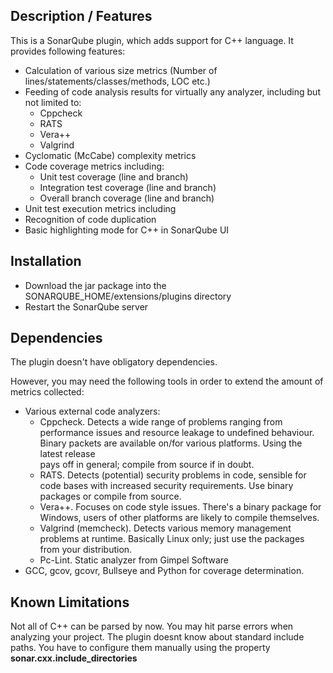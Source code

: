 
## Description / Features
This is a SonarQube plugin, which adds support for C++ language. It provides following features:

- Calculation of various size metrics (Number of lines/statements/classes/methods, LOC etc.)
- Feeding of code analysis results for virtually any analyzer, including but not limited to:
  - Cppcheck
  - RATS
  - Vera++
  - Valgrind
- Cyclomatic (McCabe) complexity metrics
- Code coverage metrics including:
  - Unit test coverage (line and branch)
  - Integration test coverage (line and branch)
  - Overall branch coverage (line and branch)
- Unit test execution metrics including
- Recognition of code duplication
- Basic highlighting mode for C++ in SonarQube UI

## Installation 
- Download the jar package into the SONARQUBE_HOME/extensions/plugins directory
- Restart the SonarQube server

## Dependencies
The plugin doesn't have obligatory dependencies.

However, you may need the following tools in order to extend 
the amount of metrics collected:

- Various external code analyzers:
  - Cppcheck. Detects a wide range of problems ranging from performance issues and resource leakage to 
    undefined behaviour. Binary packets are available on/for various platforms. Using the latest release   
    pays off in general; compile from source if in doubt.
  - RATS. Detects (potential) security problems in code, sensible for code bases with increased security 
    requirements. Use binary packages or compile from source.
  - Vera++. Focuses on code style issues. There's a binary package for Windows, users of other platforms are 
    likely to compile themselves.
  - Valgrind (memcheck). Detects various memory management problems at runtime. Basically Linux only; just 
    use the packages from your distribution.
  - Pc-Lint. Static analyzer from Gimpel Software
- GCC, gcov, gcovr, Bullseye and Python for coverage determination.   

## Known Limitations
Not all of C++ can be parsed by now. You may hit parse errors when analyzing your project.
The plugin doesnt know about standard include paths. You have to configure them manually using the property **sonar.cxx.include_directories**
 